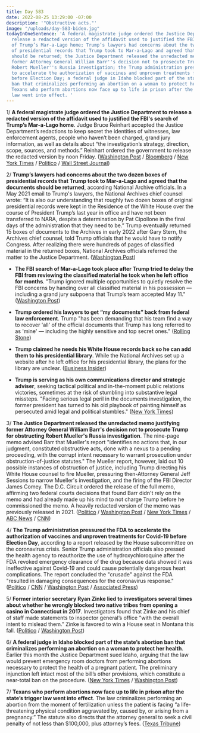 ```yaml
---
title: Day 583
date: 2022-08-25 13:29:00 -07:00
description: '"Obstructive acts."'
image: "/uploads/day-583-biden.jpg"
todayInOneSentence: 'A federal magistrate judge ordered the Justice Department to
  release a redacted version of the affidavit used to justified the FBI''s search
  of Trump’s Mar-a-Lago home; Trump’s lawyers had concerns about the two dozen boxes
  of presidential records that Trump took to Mar-a-Lago and agreed that the documents
  should be returned; the Justice Department released the unredacted memo justifying
  former Attorney General William Barr''s decision not to prosecute Trump for obstructing
  Robert Mueller''s Russia investigation; the Trump administration pressured the FDA
  to accelerate the authorization of vaccines and unproven treatments for Covid-19
  before Election Day; a federal judge in Idaho blocked part of the state’s abortion
  ban that criminalizes performing an abortion on a woman to protect her health; and
  Texans who perform abortions now face up to life in prison after the state’s trigger
  law went into effect. '
---
```


1/ **A federal magistrate judge ordered the Justice Department to release a redacted version of the affidavit used to justified the FBI's search of Trump’s Mar-a-Lago home**. Judge Bruce Reinhart accepted the Justice Department’s redactions to keep secret the identities of witnesses, law enforcement agents, people who haven’t been charged, grand jury information, as well as details about “the investigation’s strategy, direction, scope, sources, and methods.” Reinhart ordered the government to release the redacted version by noon Friday. ([Washington Post](https://www.washingtonpost.com/national-security/2022/08/25/trump-affidavit-mar-a-lago/) / [Bloomberg](https://www.bloomberg.com/news/articles/2022-08-25/judge-approves-unsealing-doj-s-redacted-trump-search-affidavit?srnd=premium&sref=MIBMEEoj) / [New York Times](https://www.nytimes.com/2022/08/25/us/politics/trump-justice-dept-affidavit.html) / [Politico](https://www.politico.com/news/2022/08/25/justice-department-proposes-deletions-for-mar-a-lago-search-warrant-00053724) / [Wall Street Journal](https://www.wsj.com/articles/justice-department-to-file-redacted-mar-a-lago-affidavit-to-judge-11661433643?mod=hp_lead_pos1))

2/ **Trump’s lawyers had concerns about the two dozen boxes of presidential records that Trump took to Mar-a-Lago and agreed that the documents should be returned**, according National Archive officials. In a May 2021 email to Trump's lawyers, the National Archives chief counsel wrote: “It is also our understanding that roughly two dozen boxes of original presidential records were kept in the Residence of the White House over the course of President Trump’s last year in office and have not been transferred to NARA, despite a determination by Pat Cipollone in the final days of the administration that they need to be.” Trump eventually returned 15 boxes of documents to the Archives in early 2022 after Gary Stern, the Archives chief counsel, told Trump officials that he would have to notify Congress. After realizing there were hundreds of pages of classified material in the returned boxes, National Archives officials referred the matter to the Justice Department. ([Washington Post](https://www.washingtonpost.com/national-security/2022/08/24/trump-records-archives-2021/))

* **The FBI search of Mar-a-Lago took place after Trump tried  to delay the FBI from reviewing the classified material he took when he left office for months**. "Trump ignored multiple opportunities to quietly resolve the FBI concerns by handing over all classified material in his possession — including a grand jury subpoena that Trump’s team accepted May 11." ([Washington Post](https://www.washingtonpost.com/national-security/2022/08/23/trump-records-mar-a-lago-fbi/))

* **Trump ordered his lawyers to get “my documents” back from federal law enforcement**. Trump "has been demanding that his team find a way to recover 'all' of the official documents that Trump has long referred to as 'mine' — including the highly sensitive and top secret ones." ([Rolling Stone](https://www.rollingstone.com/politics/politics-news/trump-tells-lawyers-get-my-top-secrets-documents-back-1234580501/))

* **Trump claimed he needs his White House records back so he can add them to his presidential library**. While the National Archives set up a website after he left office for his presidential library, the plans for the library are unclear. ([Business Insider](https://www.businessinsider.com/trump-claims-official-white-house-records-are-for-presidential-library-2022-8))

* **Trump is serving as his own communications director and strategic adviser**, seeking tactical political and in-the-moment public relations victories, sometimes at the risk of stumbling into substantive legal missteps. "Facing serious legal peril in the documents investigation, the former president has turned to his old playbook of painting himself as persecuted amid legal and political stumbles." ([New York Times](https://www.nytimes.com/2022/08/23/us/politics/trump-investigation-strategy.html))

3/ **The Justice Department released the unredacted memo justifying former Attorney General William Barr's decision not to prosecute Trump for obstructing Robert Mueller's Russia investigation**. The nine-page memo advised Barr that Mueller's report "identifies no actions that, in our judgment, constituted obstructive acts, done with a nexus to a pending proceeding, with the corrupt intent necessary to warrant prosecution under obstruction-of-justice statutes." The Mueller report, however, laid out 10 possible instances of obstruction of justice, including Trump directing his White House counsel to fire Mueller, pressuring then-Attorney General Jeff Sessions to narrow Mueller's investigation, and the firing of the FBI Director James Comey. The D.C. Circuit ordered the release of the full memo, affirming two federal courts decisions that found Barr didn't rely on the memo and had already made up his mind to not charge Trump before he commissioned the memo. A heavily redacted version of the memo was previously released in 2021. ([Politico](https://www.politico.com/news/2022/08/24/justice-department-mueller-memo-trump-prosecution-00053612) / [Washington Post](https://www.washingtonpost.com/national-security/2022/08/24/barr-mueller-memo-trump/) / [New York Times](https://www.nytimes.com/2022/08/24/us/politics/barr-trump-memo-mueller.html) / [ABC News](https://abcnews.go.com/Politics/doj-releases-memo-ag-barrs-decision-prosecute-trump/story?id=88808145) / [CNN](https://www.cnn.com/2022/08/24/politics/barr-mueller-report/index.html))

4/ **The Trump administration pressured the FDA to accelerate the authorization of vaccines and unproven treatments for Covid-19 before Election Day**, according to a report released by the House subcommittee on the coronavirus crisis. Senior Trump administration officials also pressed the health agency to reauthorize the use of hydroxychloroquine after the FDA revoked emergency clearance of the drug because data showed it was ineffective against Covid-19 and could cause potentially dangerous heart complications. The report concluded the "crusade" against the FDA "resulted in damaging consequences for the coronavirus response." ([Politico](https://www.politico.com/news/2022/08/24/trump-white-house-exerted-pressure-on-fda-for-covid-19-emergency-use-authorizations-house-report-finds-00053428) / [CNN](https://www.cnn.com/2022/08/24/health/hydroxychloroquine-trump-fda-pressure-committee-report/) / [Washington Post](https://www.washingtonpost.com/health/2022/08/24/trump-fda-pressure-covid-vaccines-treatment/) / [Associated Press](https://apnews.com/article/hydroxychloroquine-covid-treatment-campaign-8f136d7e9dc52fd2d8da8854680d6004))

5/ **Former interior secretary Ryan Zinke lied to investigators several times about whether he wrongly blocked two native tribes from opening a casino in Connecticut in 2017**. Investigators found that Zinke and his chief of staff made statements to inspector general’s office "with the overall intent to mislead them.” Zinke is favored to win a House seat in Montana this fall. ([Politico](https://www.politico.com/news/2022/08/24/interior-inspector-general-finds-zinke-lied-during-casino-investigation-00053556) / [Washington Post](https://www.washingtonpost.com/climate-environment/2022/08/24/ryan-zinke-misled-investigators-watchdog-report/))

6/ **A federal judge in Idaho blocked part of the state’s abortion ban that criminalizes performing an abortion on a woman to protect her health**. Earlier this month the Justice Department sued Idaho, arguing that the law would prevent emergency room doctors from performing abortions necessary to protect the health of a pregnant patient. The preliminary injunction left intact most of the bill’s other provisions, which constitute a near-total ban on the procedure. ([New York Times](https://www.nytimes.com/2022/08/24/us/politics/idaho-abortion-ban.html) / [Washington Post](https://www.washingtonpost.com/national-security/2022/08/24/idaho-abortion-ruling/))

7/ **Texans who perform abortions now face up to life in prison after the state’s trigger law went into effect**. The law criminalizes performing an abortion from the moment of fertilization unless the patient is facing “a life-threatening physical condition aggravated by, caused by, or arising from a pregnancy.” The statute also directs that the attorney general to seek a civil penalty of not less than $100,000, plus attorney’s fees. ([Texas Tribune](https://www.texastribune.org/2022/08/25/texas-trigger-law-abortion/))